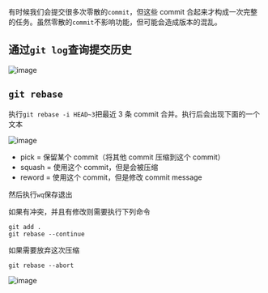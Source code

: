 有时候我们会提交很多次零散的`commit`，但这些 commit 合起来才构成一次完整的任务。虽然零散的`commit`不影响功能，但可能会造成版本的混乱。

## 通过`git log`查询提交历史

![image](https://tva1.sinaimg.cn/large/008i3skNly1grrc9ck69pj30gu09qgmw.jpg)

## `git rebase`

执行`git rebase -i HEAD~3`把最近 3 条 commit 合并。执行后会出现下面的一个文本

![image](https://tva1.sinaimg.cn/large/008i3skNly1grrcjxzk2ij30fz07dgmy.jpg)

- pick = 保留某个 commit（将其他 commit 压缩到这个 commit）
- squash = 使用这个 commit，但是会被压缩
- reword = 使用这个 commit，但是修改 commit message

然后执行`wq`保存退出

如果有冲突，并且有修改则需要执行下列命令

```
git add .
git rebase --continue
```

如果需要放弃这次压缩

```
git rebase --abort
```

![image](https://tva1.sinaimg.cn/large/008i3skNly1grrchkt08jj30fr04r0t8.jpg)
